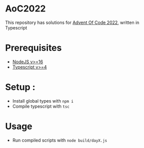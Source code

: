# AoC2022
This repository has solutions for [Advent Of Code 2022](https://adventofcode.com/2022), written in Typescript

# Prerequisites
- [NodeJS v>=16](https://nodejs.org/en/)
- [Typescript v>=4](https://www.typescriptlang.org/)

# Setup : 
- Install global types with `npm i`
- Compile typescript with `tsc`

# Usage
- Run compiled scripts with `node build/dayX.js`